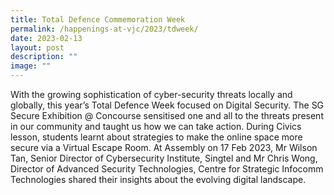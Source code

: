 ```yaml
---
title: Total Defence Commemoration Week
permalink: /happenings-at-vjc/2023/tdweek/
date: 2023-02-13
layout: post
description: ""
image: ""
---
```

With the growing sophistication of cyber-security threats locally and globally, this year’s Total Defence Week focused on Digital Security. The SG Secure Exhibition @ Concourse sensitised one and all to the threats present in our community and taught us how we can take action. During Civics lesson, students learnt about strategies to make the online space more secure via a Virtual Escape Room. At Assembly on 17 Feb 2023, Mr Wilson Tan, Senior Director of Cybersecurity Institute, Singtel and Mr Chris Wong, Director of Advanced Security Technologies, Centre for Strategic Infocomm Technologies shared their insights about the evolving digital landscape.